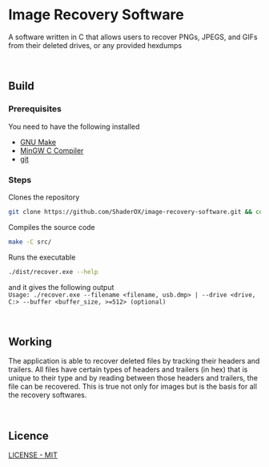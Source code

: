 # Image Recovery Software
A software written in C that allows users to recover PNGs, JPEGS, and GIFs from their deleted drives, or any provided hexdumps

<br />

## Build
### Prerequisites 
You need to have the following installed
- [GNU Make](http://gnuwin32.sourceforge.net/packages/make.htm)
- [MinGW C Compiler](https://sourceforge.net/projects/mingw-w64/)
- [git](https://git-scm.com/downloads)
 
### Steps
Clones the repository
```bash 
git clone https://github.com/ShaderOX/image-recovery-software.git && cd image-recovery-software
```

Compiles the source code
```bash
make -C src/
```

Runs the executable
```bash
./dist/recover.exe --help
```
and it gives the following output <br />
`Usage: ./recover.exe --filename <filename, usb.dmp> | --drive <drive, C:> --buffer <buffer_size, >=512> (optional)`

<br />

## Working
The application is able to recover deleted files by tracking their headers and trailers. All files have certain types of headers and trailers (in hex) that is unique to their type and by reading between those headers and trailers, the file can be recovered. This is true not only for images but is the basis for all the recovery softwares.

<br />

## Licence
[LICENSE - MIT](./LICENSE)
